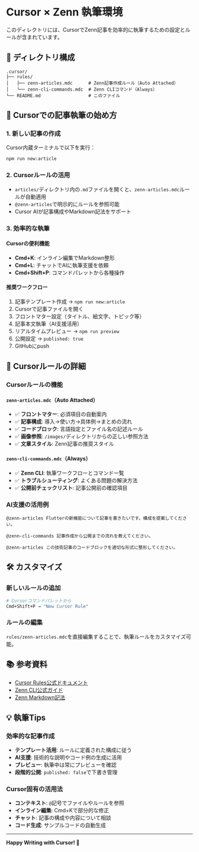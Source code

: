# Cursor × Zenn 執筆環境

このディレクトリには、CursorでZenn記事を効率的に執筆するための設定とルールが含まれています。

## 📁 ディレクトリ構成

```
.cursor/
├── rules/
│   ├── zenn-articles.mdc      # Zenn記事作成ルール（Auto Attached）
│   └── zenn-cli-commands.mdc  # Zenn CLIコマンド（Always）
└── README.md                  # このファイル
```

## 🚀 Cursorでの記事執筆の始め方

### 1. 新しい記事の作成

Cursor内蔵ターミナルで以下を実行：

```bash
npm run new:article
```

### 2. Cursorルールの活用

- `articles/`ディレクトリ内の`.md`ファイルを開くと、`zenn-articles.mdc`ルールが自動適用
- `@zenn-articles`で明示的にルールを参照可能
- Cursor AIが記事構成やMarkdown記法をサポート

### 3. 効率的な執筆

#### Cursorの便利機能
- **Cmd+K**: インライン編集でMarkdown整形
- **Cmd+L**: チャットでAIに執筆支援を依頼
- **Cmd+Shift+P**: コマンドパレットから各種操作

#### 推奨ワークフロー
1. 記事テンプレート作成 → `npm run new:article`
2. Cursorで記事ファイルを開く
3. フロントマター設定（タイトル、絵文字、トピック等）
4. 記事本文執筆（AI支援活用）
5. リアルタイムプレビュー → `npm run preview`
6. 公開設定 → `published: true`
7. GitHubにpush

## 🎯 Cursorルールの詳細

### Cursorルールの機能

#### `zenn-articles.mdc`（Auto Attached）
- ✅ **フロントマター**: 必須項目の自動案内
- ✅ **記事構成**: 導入→使い方→具体例→まとめの流れ
- ✅ **コードブロック**: 言語指定とファイル名の記述ルール
- ✅ **画像参照**: `/images/`ディレクトリからの正しい参照方法
- ✅ **文章スタイル**: Zenn記事の推奨スタイル

#### `zenn-cli-commands.mdc`（Always）
- ✅ **Zenn CLI**: 執筆ワークフローとコマンド一覧
- ✅ **トラブルシューティング**: よくある問題の解決方法
- ✅ **公開前チェックリスト**: 記事公開前の確認項目

### AI支援の活用例

```
@zenn-articles Flutterの新機能について記事を書きたいです。構成を提案してください。
```

```
@zenn-cli-commands 記事作成から公開までの流れを教えてください。
```

```
@zenn-articles この技術記事のコードブロックを適切な形式に整形してください。
```

## 🛠️ カスタマイズ

### 新しいルールの追加

```bash
# Cursorコマンドパレットから
Cmd+Shift+P → "New Cursor Rule"
```

### ルールの編集

`rules/zenn-articles.mdc`を直接編集することで、執筆ルールをカスタマイズ可能。

## 📚 参考資料

- [Cursor Rules公式ドキュメント](https://docs.cursor.com/context/rules)
- [Zenn CLI公式ガイド](https://zenn.dev/zenn/articles/zenn-cli-guide)
- [Zenn Markdown記法](https://zenn.dev/zenn/articles/markdown-guide)

## 💡 執筆Tips

### 効率的な記事作成
- **テンプレート活用**: ルールに定義された構成に従う
- **AI支援**: 技術的な説明やコード例の生成に活用
- **プレビュー**: 執筆中は常にプレビューを確認
- **段階的公開**: `published: false`で下書き管理

### Cursor固有の活用法
- **コンテキスト**: `@`記号でファイルやルールを参照
- **インライン編集**: Cmd+Kで部分的な修正
- **チャット**: 記事の構成や内容について相談
- **コード生成**: サンプルコードの自動生成

---

**Happy Writing with Cursor! 🎉** 
